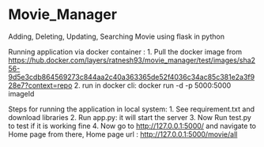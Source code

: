# Movie_Manager
Adding, Deleting, Updating, Searching Movie using flask in python

Running application via docker container :
    1. Pull the docker image from https://hub.docker.com/layers/ratnesh93/movie_manager/test/images/sha256-9d5e3cdb864569273c844aa2c40a363365de52f4036c34ac85c381e2a3f928e7?context=repo
    2. run in docker cli: docker run -d -p 5000:5000 imageId



Steps for running the application in local system:
    1. See requirement.txt and download libraries
    2. Run app.py: it will start the server
    3. Now Run test.py to test if it is working fine
    4. Now go to http://127.0.0.1:5000/ and navigate to Home page from there,
        Home page url : http://127.0.0.1:5000/movie/all
